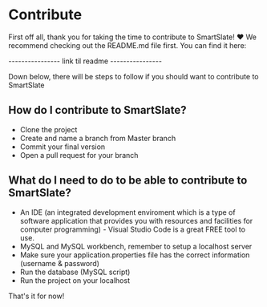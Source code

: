 # Contribute

First off all, thank you for taking the time to contribute to SmartSlate! ❤️
We recommend checking out the README.md file first. You can find it here:

---------------- link til readme ----------------

Down below, there will be steps to follow if you should want to contribute to SmartSlate

## How do I contribute to SmartSlate?

- Clone the project
- Create and name a branch from Master branch
- Commit your final version
- Open a pull request for your branch

## What do I need to do to be able to contribute to SmartSlate?

- An IDE (an integrated development enviroment which is a type of software application that provides you with resources and facilities for computer programming) - Visual Studio Code is a great FREE tool to use.
- MySQL and MySQL workbench, remember to setup a localhost server
- Make sure your application.properties file has the correct information (username & password)
- Run the database (MySQL script) 
- Run the project on your localhost

That's it for now!
